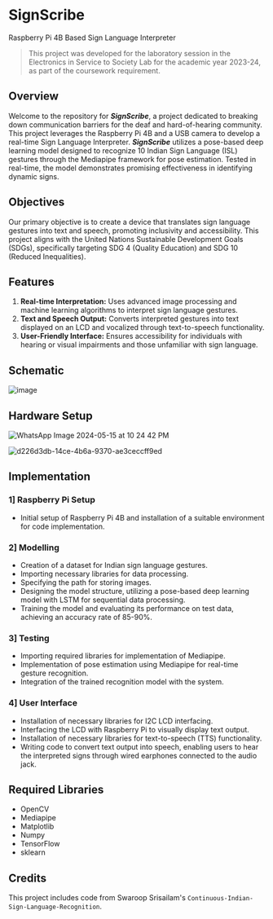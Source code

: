 # SignScribe
Raspberry Pi 4B Based Sign Language Interpreter

> This project was developed for the laboratory session in the Electronics in Service to Society Lab for the academic year 2023-24, as part of the coursework requirement.

## Overview
Welcome to the repository for ***SignScribe***, a project dedicated to breaking down communication barriers for the deaf and hard-of-hearing community. This project leverages the Raspberry Pi 4B and a USB camera to develop a real-time Sign Language Interpreter. ***SignScribe*** utilizes a pose-based deep learning model designed to recognize 10 Indian Sign Language (ISL) gestures through the Mediapipe framework for pose estimation. Tested in real-time, the model demonstrates promising effectiveness in identifying dynamic signs.



## Objectives
Our primary objective is to create a device that translates sign language gestures into text and speech, promoting inclusivity and accessibility. This project aligns with the United Nations Sustainable Development Goals (SDGs), specifically targeting SDG 4 (Quality Education) and SDG 10 (Reduced Inequalities).

## Features
1. **Real-time Interpretation:** Uses advanced image processing and machine learning algorithms to interpret sign language gestures.
2. **Text and Speech Output:** Converts interpreted gestures into text displayed on an LCD and vocalized through text-to-speech functionality.
3. **User-Friendly Interface:** Ensures accessibility for individuals with hearing or visual impairments and those unfamiliar with sign language.


## Schematic
![image](https://github.com/bazingamofos/SignScribe/assets/69231405/0f55ea17-704f-4c3f-b0aa-a775d13f491f)

## Hardware Setup
![WhatsApp Image 2024-05-15 at 10 24 42 PM](https://github.com/bazingamofos/SignScribe/assets/69231405/de812f2f-13f5-4c92-aa18-41be5733430d)

![d226d3db-14ce-4b6a-9370-ae3ceccff9ed](https://github.com/bazingamofos/SignScribe/assets/69231405/96039f51-bbc5-493a-bb21-d02807a3b05c)

## Implementation

### 1] Raspberry Pi Setup
* Initial setup of Raspberry Pi 4B and installation of a suitable environment for code implementation.

### 2] Modelling
* Creation of a dataset for Indian sign language gestures.
* Importing necessary libraries for data processing.
* Specifying the path for storing images.
* Designing the model structure, utilizing a pose-based deep learning model with LSTM for sequential data processing.
* Training the model and evaluating its performance on test data, achieving an accuracy rate of 85-90%.

### 3] Testing
* Importing required libraries for implementation of Mediapipe.
* Implementation of pose estimation using Mediapipe for real-time gesture recognition.
* Integration of the trained recognition model with the system.

### 4] User Interface
* Installation of necessary libraries for I2C LCD interfacing.
* Interfacing the LCD with Raspberry Pi to visually display text output.
* Installation of necessary libraries for text-to-speech (TTS) functionality.
* Writing code to convert text output into speech, enabling users to hear the interpreted signs through wired earphones connected to the audio jack.

## Required Libraries
* OpenCV
* Mediapipe
* Matplotlib
* Numpy
* TensorFlow
* sklearn

## Credits 
This project includes code from Swaroop Srisailam's `Continuous-Indian-Sign-Language-Recognition`.


